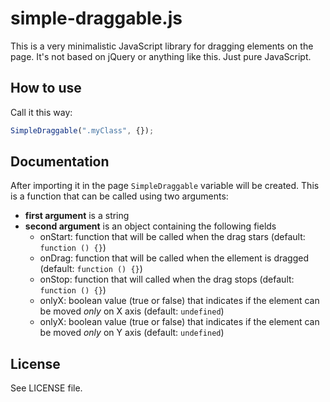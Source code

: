 simple-draggable.js
===================

This is a very minimalistic JavaScript library for dragging elements on the page.
It's not based on jQuery or anything like this. Just pure JavaScript.

## How to use
Call it this way:

```js
SimpleDraggable(".myClass", {});
```

## Documentation

After importing it in the page `SimpleDraggable` variable will be created. This is a function that can be called using two arguments:

 - **first argument** is a string
 - **second argument** is an object containing the following fields
   - onStart: function that will be called when the drag stars (default: `function () {}`)
   - onDrag: function that will be called when the ellement is dragged (default: `function () {}`)
   - onStop: function that will called when the drag stops (default: `function () {}`)
   - onlyX: boolean value (true or false) that indicates if the element can be moved *only* on X axis (default: `undefined`)
   - onlyX: boolean value (true or false) that indicates if the element can be moved *only* on Y axis (default: `undefined`)

## License
See LICENSE file.
